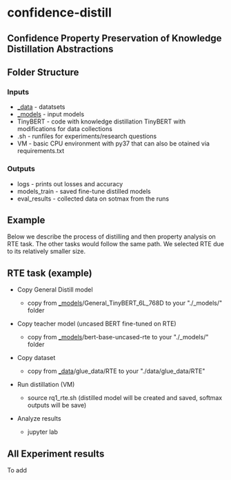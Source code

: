 # confidence-distill
## Confidence Property Preservation of Knowledge Distillation Abstractions

## Folder Structure
### Inputs
* [_data](https://drive.google.com/drive/folders/1JY0JfuAKHCTQxMLoI8Bc8pgW9FdtcXTC?usp=share_link) - datatsets
* [_models](https://drive.google.com/drive/folders/1SA12d_mQf-Z6oG3tpCeAKWt2UV_JfjhQ?usp=share_link) - input models 
* TinyBERT - code with knowledge distillation TinyBERT with modifications for data collections
* .sh - runfiles for experiments/research questions
* VM - basic CPU environment with py37 that can also be otained via requirements.txt

### Outputs
* logs - prints out losses and accuracy
* models_train - saved fine-tune distilled models
* eval_results - collected data on sotmax from the runs

## Example
Below we describe the process of distilling and then property analysis on RTE task.
The other tasks would follow the same path.
We selected RTE due to its relatively smaller size.

##  RTE task (example)
* Copy General Distill model
  * copy from [_models](https://drive.google.com/drive/folders/1SA12d_mQf-Z6oG3tpCeAKWt2UV_JfjhQ?usp=share_link)/General_TinyBERT_6L_768D  to your "./_models/" folder 

* Copy teacher model (uncased BERT fine-tuned on RTE)
  * copy from [_models](https://drive.google.com/drive/folders/1SA12d_mQf-Z6oG3tpCeAKWt2UV_JfjhQ?usp=share_link)/bert-base-uncased-rte  to your "./_models/" folder 

* Copy dataset
  * copy from [_data](https://drive.google.com/drive/folders/1JY0JfuAKHCTQxMLoI8Bc8pgW9FdtcXTC?usp=share_link)/glue_data/RTE to your "./data/glue_data/RTE"

* Run distillation (VM)
   * source rq1_rte.sh
(distilled model will be created and saved, softmax outputs will be save)

* Analyze results
  * jupyter lab

## All Experiment results 

To add
